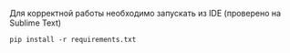 Для корректной работы необходимо запускать из IDE (проверено на Sublime Text)

`pip install -r requirements.txt`